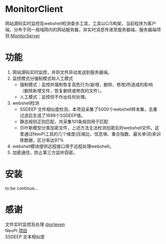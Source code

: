 # MonitorClient
网站源码实时监控及webshell检测查杀工具，工具以C/S构架，当前程序为客户端，分布于同一局域网内的网站服务器，并实时消息传递至服务器端，服务器端项目:[MonitorServer](https://github.com/0kami/MonitorServer)
# 功能
1. 网站源码实时监控，并将文件异动发送到服务器端。
2. 监控模式分强制模式和人工模式
   - 强制模式：监控并强制恢复高危行为(新增，删除，修改)所造成的影响（删除新增文件，恢复删除或修改的文件）。
   - 人工模式：监控但不作出任何处理。
3. webshell检测
    - SSDEEP 文件相似度检测，本项目采集了5000个webshell样本集，去重过滤后生成了1698个SSDEEP值。
    - 静态规则正则匹配，共采集101条规则用于匹配
    - 贝叶斯模型分类加密文件，上述方法无法检测加密后的webshell文件。这里通过NeoPi工具的几个维度(压缩比、信息墒、重合指数、最长单词)来训练数据，区分率达97%
4. webshell模块提供远程接口用于远程处理webshell。
5. 加密通信，防止第三方监听窃密。
 
# 安装
to be continue...

# 感谢
文件实时监控及处理 [@orleven](https://github.com/orleven)<br>
NeoPi [项目](https://github.com/Neohapsis/NeoPI)<br>
SSDEEP 文本相似度

